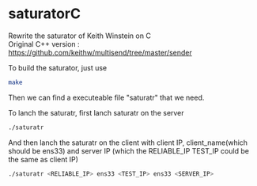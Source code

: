 # saturatorC
Rewrite the saturator of Keith Winstein on C  
Original C++ version : https://github.com/keithw/multisend/tree/master/sender 

To build the saturator, just use  
```bash  
make   
```  
Then we can find a executeable file "saturatr" that we need.  

To lanch the saturatr, first lanch saturatr on the server  
```bash
./saturatr
```
And then lanch the saturatr on the client with client IP, client_name(which should be ens33) and server IP (which the RELIABLE_IP TEST_IP could be the same as client IP)  
```bash
./saturatr <RELIABLE_IP> ens33 <TEST_IP> ens33 <SERVER_IP>
```

